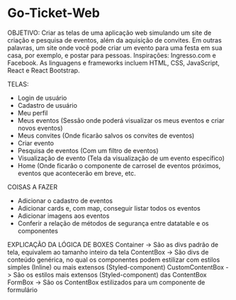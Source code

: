 # Go-Ticket-Web

OBJETIVO:
Criar as telas de uma aplicação web simulando um site de criação e pesquisa de eventos, além da aquisição de convites. Em outras palavras, um site onde você pode criar um evento para uma festa em sua casa, por exemplo, e postar para pessoas. 
Inspirações: Ingresso.com e Facebook.
As linguagens e frameworks incluem HTML, CSS, JavaScript, React e React Bootstrap.

TELAS:
- Login de usuário
- Cadastro de usuário
- Meu perfil
- Meus eventos (Sessão onde poderá visualizar os meus eventos e criar novos eventos)
- Meus convites (Onde ficarão salvos os convites de eventos)
- Criar evento
- Pesquisa de eventos (Com um filtro de eventos)
- Visualização de evento (Tela da visualização de um evento específico)
- Home (Onde ficarão o componente de carrosel de eventos próximos, eventos que acontecerão em breve, etc. 

COISAS A FAZER
- Adicionar o cadastro de eventos
- Adicionar cards e, com map, conseguir listar todos os eventos
- Adicionar imagens aos eventos
- Conferir a relação de métodos de segurança entre datatable e os componentes

EXPLICAÇÃO DA LÓGICA DE BOXES
Container -> São as divs padrão de tela, equivalem ao tamanho inteiro da tela
ContentBox -> São divs de conteúdo genérica, no qual os componentes podem estilizar com estilos simples (Inline) ou mais extensos (Styled-component)
CustomContentBox -> São os estilos mais extensos (Styled-component) das ContentBox
FormBox -> São os ContentBox estilizados para um componente de formulário